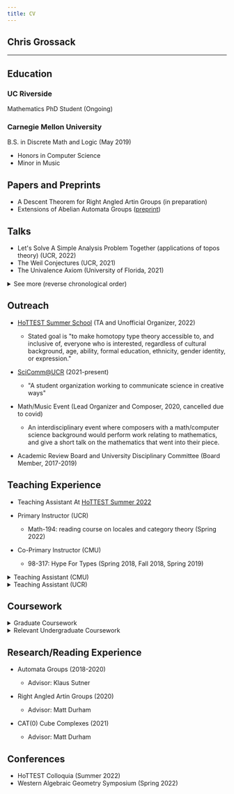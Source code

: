 ```yaml
---
title: CV
---
```


## Chris Grossack

---

## Education

### UC Riverside

Mathematics PhD Student (Ongoing)

### Carnegie Mellon University

B.S. in Discrete Math and Logic (May 2019)
  - Honors in Computer Science
  - Minor in Music

## Papers and Preprints

- A Descent Theorem for Right Angled Artin Groups (in preparation)
- Extensions of Abelian Automata Groups ([preprint](https://arxiv.org/abs/1903.06997))


## Talks

- Let's Solve A Simple Analysis Problem Together (applications of topos theory) (UCR, 2022)
- The Weil Conjectures (UCR, 2021)
- The Univalence Axiom (University of Florida, 2021)

<details markdown=1>
<summary>See more (reverse chronological order)</summary>

- Bring Out the Crayons: A Survey of Descriptive Combinatorics (UCR, 2021)
- Top 5 Undecidable Problems: Number 4 will Shock You! (UCR, 2021)
- Problem Solving Without Ansibles: An Introduction to Communication Complexity (UCR, 2021)
- Categories, Modalities, and Type Theories: Oh My! (CMU HoTT Workshop, 2021)
- Why Think? Letting Computers do Math for Us (UCR, 2021)
- Syntax and Semantics (Trans Math Day, 2020)
- Programming for Category Theorists (UCR, 2020)
- Model Theory and You (UCR, 2020)
- Synthetic Differential Geometry: A How-To Guide (CMU, 2019)
- Logical Compactness: Infinite Proofs for Free! (CMU, 2019)
- Category Theory for Programmers (CMU, 2018)
- Algebraic Datatypes and Their Derivatives (CMU, 2017)

</details>


## Outreach

 - [HoTTEST Summer School][1] (TA and Unofficial Organizer, 2022)
     - Stated goal is 
     "to make homotopy type theory accessible to, and inclusive of, 
     everyone who is interested, regardless of cultural background, age, 
     ability, formal education, ethnicity, gender identity, or expression."

 - [SciComm@UCR][2] (2021-present)
     - "A student organization working to communicate science in creative ways"

 - Math/Music Event (Lead Organizer and Composer, 2020, cancelled due to covid)
    - An interdisciplinary event where composers with a math/computer science
      background would perform work relating to mathematics, and give a short
      talk on the mathematics that went into their piece.

 - Academic Review Board and University Disciplinary Committee (Board Member, 2017-2019)


## Teaching Experience

- Teaching Assistant At [HoTTEST Summer 2022][1]

- Primary Instructor (UCR)
    - Math-194: reading course on locales and category theory (Spring 2022)

- Co-Primary Instructor (CMU)
  - 98-317: Hype For Types (Spring 2018, Fall 2018, Spring 2019)


<details markdown=1>
<summary>Teaching Assistant (CMU)</summary>

  - 15-150: Principles of Functional Proramming 
  - 21-373: Algebraic Structures 
  - 15-354: Computation and Discrete Math 
</details>

<details markdown=1>
<summary>Teaching Assistant (UCR)</summary>
  - Math-7A/B: Calculus for The Life Sciences (Fall/Winter 2020)
  - Math-131: Linear Algebra I (Spring 2021)
  - Math-133: Geometry (Spring 2021)
  - Math-131: Linear Algebra I (Fall 2021)
  - Math-144: Set Theory (Fall 2021)
  - Math-136: Introduction to the Theory of Numbers (Winter 2022)
  - Math-140: Polynomials and Number Systems (Winter 2022)
  - Math-165A: Complex Analysis (Winter 2022)
</details>


## Coursework

<details markdown=1>
<summary>Graduate Coursework</summary>

- Analytic Number Theory 
- Complex Analysis (and Riemann Surfaces)
- Topology (Algebraic, Differential)
- Real Analysis 
- Algebra 
- Mathematical Physics 
- Commutative Algebra 
- Homological Algebra 
- Lie Groups 
- Algebraic Geometry (Varieties and Schemes)

- Categorical Logic 
- Descriptive Set Theory 
- Homotopy Type Theory 
- Algebra 
- Theorist's Toolkit (audited) 
- Algebraic Geometry (audited)

</details>

<details markdown=1>
<summary>Relevant Undergraduate Coursework</summary>

- Programming Language Theory
- Modal Logic
- Computational Discrete Math
- Intermediate Logic
- Combinatorics
- Great Theoretical Ideas in Computer Science
- Linear Algebra
- Probability
- Matrix Theory

</details>


## Research/Reading Experience

- Automata Groups (2018-2020)
  - Advisor: Klaus Sutner

- Right Angled Artin Groups (2020)
  - Advisor: Matt Durham

- CAT(0) Cube Complexes (2021)
  - Advisor: Matt Durham


## Conferences

- HoTTEST Colloquia (Summer 2022)
- Western Algebraic Geometry Symposium (Spring 2022)

[1]: https://uwo.ca/math/faculty/kapulkin/seminars/hottest_summer_school_2022.html
[2]: https://scicomm.ucr.edu/
